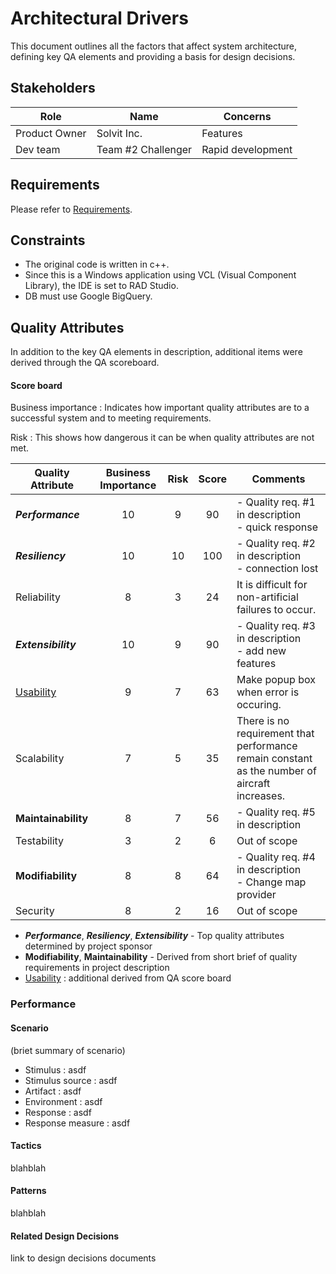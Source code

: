 # Architectural Drivers

This document outlines all the factors that affect system architecture, defining key QA elements and providing a basis for design decisions.

## Stakeholders

| Role          | Name               | Concerns          |
| ------------- | ------------------ | ----------------- |
| Product Owner | Solvit Inc.        | Features          |
| Dev team      | Team #2 Challenger | Rapid development |

## Requirements

Please refer to [Requirements](./1-Requirements.md).

## Constraints

- The original code is written in c++.
- Since this is a Windows application using VCL (Visual Component Library), the IDE is set to RAD Studio.
- DB must use Google BigQuery.

## Quality Attributes

In addition to the key QA elements in description, additional items were derived through the QA scoreboard.

#### Score board

Business importance : Indicates how important quality attributes are to a successful system and to meeting requirements.

Risk : This shows how dangerous it can be when quality attributes are not met.

| Quality Attribute   | Business Importance | Risk | Score | Comments                                                     |
| ------------------- | :-----------------: | :--: | :---: | ------------------------------------------------------------ |
| ***Performance***   |         10          |  9   |  90   | - Quality req. #1 in description<br />- quick response       |
| ***Resiliency***    |         10          |  10  |  100  | - Quality req. #2 in description<br />- connection lost      |
| Reliability         |          8          |  3   |  24   | It is difficult for non-artificial failures to occur.        |
| ***Extensibility*** |         10          |  9   |  90   | - Quality req. #3 in description<br />- add new features     |
| <u>Usability</u>    |          9          |  7   |  63   | Make popup box when error is occuring.                       |
| Scalability         |          7          |  5   |  35   | There is no requirement that performance remain constant as the number of aircraft increases. |
| **Maintainability** |          8          |  7   |  56   | - Quality req. #5 in description                             |
| Testability         |          3          |  2   |   6   | Out of scope                                                 |
| **Modifiability**   |          8          |  8   |  64   | - Quality req. #4 in description<br />- Change map provider  |
| Security            |          8          |  2   |  16   | Out of scope                                                 |

- ***Performance***, ***Resiliency***, ***Extensibility*** - Top quality attributes determined by project sponsor
- **Modifiability**, **Maintainability** - Derived from short brief of quality requirements in project description
- <u>Usability</u> : additional derived from QA score board



### Performance

#### Scenario

(briet summary of scenario)

- Stimulus : asdf
- Stimulus source : asdf
- Artifact : asdf
- Environment : asdf
- Response : asdf
- Response measure : asdf

#### Tactics

blahblah

#### Patterns

blahblah

#### Related Design Decisions

link to design decisions documents

